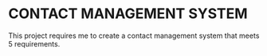 # CONTACT MANAGEMENT SYSTEM

This project requires me to create a contact management system that meets 5 requirements.  
